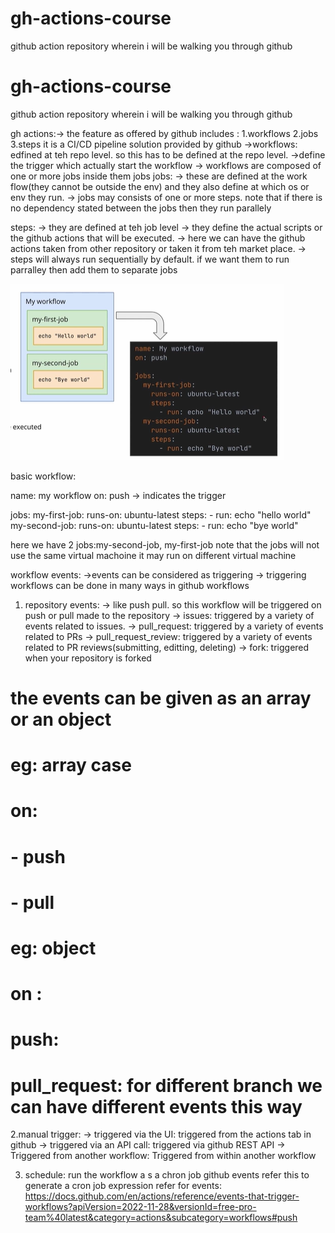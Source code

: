 # gh-actions-course
github action repository wherein i will be walking you through github

# gh-actions-course
github action repository wherein i will be walking you through github

gh actions:-> the feature as offered by github includes :
1.workflows
2.jobs
3.steps
it is a CI/CD pipeline solution provided by github
->workflows: edfined at teh repo level. so this has to be defined at the repo level.
->define the trigger which actually start the workflow
-> workflows are composed of one or more jobs inside them jobs 
jobs: 
-> these are defined at the work flow(they cannot be outside the env) and they also define at which os or env they run.
-> jobs may consists of one or more steps. note that if there is no dependency stated between the jobs then they run parallely

steps:
-> they are defined at teh job level
-> they define the actual scripts or the github actions that will be executed.
-> here we can have the github actions taken from other repository or taken it from teh market place.
-> steps will always run sequentially by default. if we want them to run parralley then add them to separate jobs

![alt text](image.png)


basic workflow:

name: my workflow
on: push  -> indicates the trigger

jobs:
    my-first-job:
        runs-on: ubuntu-latest
        steps:
            - run: echo "hello world"
    my-second-job:
        runs-on: ubuntu-latest
        steps:
            - run: echo "bye world"

here we have 2 jobs:my-second-job, my-first-job
note that the jobs will not use the same virtual machoine it may run on different virtual machine

workflow events:
->events can be considered as triggering
-> triggering workflows can be done in many ways in github workflows
1. repository events:
->  like push pull. so this workflow will be triggered on push or pull made to the repository
->  issues: triggered by a variety of events related to issues.
-> pull_request: triggered by a variety of events related to PRs
-> pull_request_review: triggered by a variety of events related to PR reviews(submitting, editting, deleting)
-> fork: triggered when your repository is forked

# the events can be given as an array or an object
# eg: array case
# on:
# - push
# - pull
# eg: object
# on :
#     push:
#     pull_request: for different branch we can have different events this way

2.manual trigger:
-> triggered via the UI: triggered from the actions tab in github
-> triggered via an API call: triggered via github REST API
-> Triggered from another workflow: Triggered from within another workflow

3. schedule: run the workflow a s a chron job
github events
refer this to generate a cron job expression
refer for events: https://docs.github.com/en/actions/reference/events-that-trigger-workflows?apiVersion=2022-11-28&versionId=free-pro-team%40latest&category=actions&subcategory=workflows#push





